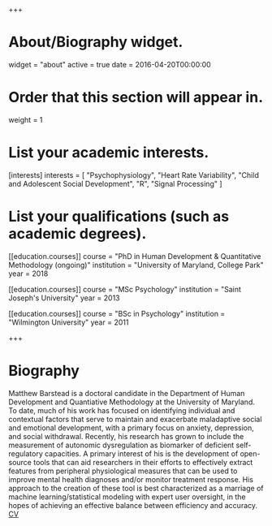 +++
# About/Biography widget.
widget = "about"
active = true
date = 2016-04-20T00:00:00

# Order that this section will appear in.
weight = 1

# List your academic interests.
[interests]
  interests = [
    "Psychophysiology",
    "Heart Rate Variability",
    "Child and Adolescent Social Development", 
    "R", 
    "Signal Processing"
  ]

# List your qualifications (such as academic degrees).
[[education.courses]]
  course = "PhD in Human Development & Quantitative Methodology (ongoing)"
  institution = "University of Maryland, College Park"
  year = 2018

[[education.courses]]
  course = "MSc Psychology"
  institution = "Saint Joseph's University"
  year = 2013

[[education.courses]]
  course = "BSc in Psychology"
  institution = "Wilmington University"
  year = 2011
 
+++

# Biography

Matthew Barstead is a doctoral candidate in the Department of Human Development and Quantiative Methodology at the University of Maryland. To date, much of his work has focused on identifying individual and contextual factors that serve to maintain and exacerbate maladaptive social and emotional development, with a primary focus on anxiety, depression, and social withdrawal. Recently, his research has grown to include the measurement of autonomic dysregulation as biomarker of deficient self-regulatory capacities. A primary interest of his is the development of open-source tools that can aid researchers in their efforts to effectively extract features from peripheral physiological measures that can be used to improve mental health diagnoses and/or monitor treatment response. His approach to the creation of these tool is best characterized as a marriage of machine learning/statistical modeling with expert user oversight, in the hopes of achieving an effective balance between efficiency and accuracy. [CV](https://mgb-research.netlify.com/pdf/barstead_cv.pdf)